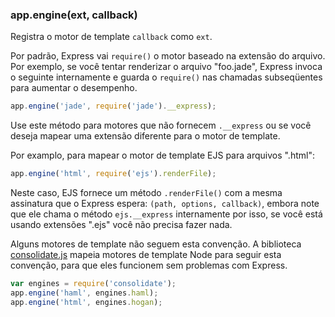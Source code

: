 <h3 id='app.engine'>app.engine(ext, callback)</h3>

Registra o motor de template `callback` como `ext`.

Por padrão, Express vai `require()` o motor baseado na extensão do arquivo.
Por exemplo, se você tentar renderizar o arquivo "foo.jade", Express invoca o
seguinte internamente e guarda o `require()` nas chamadas subseqüentes para
aumentar o desempenho.

~~~js
app.engine('jade', require('jade').__express);
~~~

Use este método para motores que não fornecem `.__express` ou se você
deseja mapear uma extensão diferente para o motor de template.

Por examplo, para mapear o motor de template EJS para arquivos ".html":

~~~js
app.engine('html', require('ejs').renderFile);
~~~

Neste caso, EJS fornece um método `.renderFile()` com
a mesma assinatura que o Express espera: `(path, options, callback)`,
embora note que ele chama o método `ejs.__express` internamente por isso,
se você está usando extensões ".ejs" você não precisa fazer nada.

Alguns motores de template não seguem esta convenção. A
biblioteca [consolidate.js](https://github.com/tj/consolidate.js) mapeia
motores de template Node para seguir esta convenção, para que eles funcionem
sem problemas com Express.

~~~js
var engines = require('consolidate');
app.engine('haml', engines.haml);
app.engine('html', engines.hogan);
~~~

